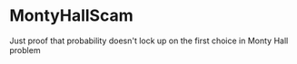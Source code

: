 # MontyHallScam
Just proof that probability doesn't lock up on the first choice in Monty Hall problem 
